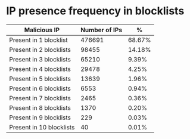 # IP presence frequency in blocklists
| Malicious IP | Number of IPs | % |
|----|----|----|
| Present in 1 blocklist | 476691 | 68.67% |
| Present in 2 blocklists | 98455 | 14.18% |
| Present in 3 blocklists | 65210 | 9.39% |
| Present in 4 blocklists | 29478 | 4.25% |
| Present in 5 blocklists | 13639 | 1.96% |
| Present in 6 blocklists | 6553 | 0.94% |
| Present in 7 blocklists | 2465 | 0.36% |
| Present in 8 blocklists | 1370 | 0.20% |
| Present in 9 blocklists | 229 | 0.03% |
| Present in 10 blocklists | 40 | 0.01% |
